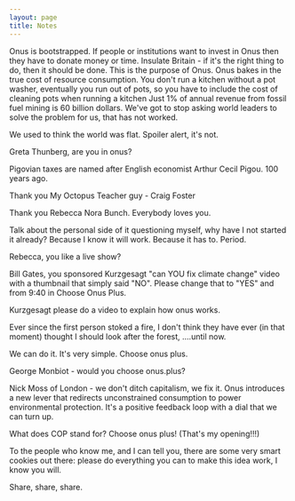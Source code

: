 ```yaml
---
layout: page
title: Notes
---
```


Onus is bootstrapped. If people or institutions want to invest in Onus then they have to donate money or time.
Insulate Britain - if it's the right thing to do, then it should be done. This is the purpose of Onus.
Onus bakes in the true cost of resource consumption. You don't run a kitchen without a pot washer, eventually you run out of pots, so you have to include the cost of cleaning pots when running a kitchen
Just 1% of annual revenue from fossil fuel mining is 60 billion dollars.
We've got to stop asking world leaders to solve the problem for us, that has not worked.

We used to think the world was flat. Spoiler alert, it's not.

Greta Thunberg, are you in onus?

Pigovian taxes are named after English economist Arthur Cecil Pigou.
100 years ago.

Thank you My Octopus Teacher guy - Craig Foster

Thank you Rebecca Nora Bunch. Everybody loves you.

Talk about the personal side of it questioning myself, why have I not started it already? Because I know it will work.  Because it has to. Period.

Rebecca, you like a live show?

Bill Gates, you sponsored Kurzgesagt "can YOU fix climate change" video with a thumbnail that simply said "NO". Please change that to "YES" and from 9:40 in Choose Onus Plus.

Kurzgesagt please do a video to explain how onus works.

Ever since the first person stoked a fire, I don't think they have ever (in that moment) thought I should look after the forest, ….until now.

We can do it. It's very simple. Choose onus plus.

George Monbiot - would you choose onus.plus?

Nick Moss of London - we don't ditch capitalism, we fix it. Onus introduces a new lever that redirects unconstrained consumption to power environmental protection. It's a positive feedback loop with a dial that we can turn up.

What does COP stand for? Choose onus plus!  (That's my opening!!!)

To the people who know me, and I can tell you, there are some very smart cookies out there: please do everything you can to make this idea work, I know you will.

Share, share, share.
